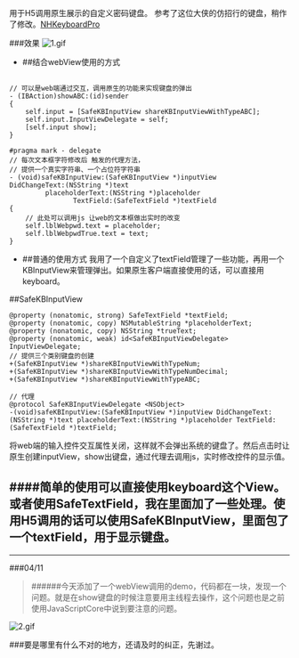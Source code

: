 用于H5调用原生展示的自定义密码键盘。
参考了这位大侠的仿招行的键盘，稍作了修改。[NHKeyboardPro](https://github.com/iFindTA/NHKeyboardPro)

###效果
![1.gif](http://upload-images.jianshu.io/upload_images/810907-d1f4a2fc1dce81e5.gif?imageMogr2/auto-orient/strip)

* ##结合webView使用的方式

```objc

// 可以是web端通过交互，调用原生的功能来实现键盘的弹出
- (IBAction)showABC:(id)sender
{
    self.input = [SafeKBInputView shareKBInputViewWithTypeABC];
    self.input.InputViewDelegate = self;
    [self.input show];
}

#pragma mark - delegate
// 每次文本框字符修改后 触发的代理方法，
// 提供一个真实字符串、一个占位符字符串
- (void)safeKBInputView:(SafeKBInputView *)inputView 			DidChangeText:(NSString *)text 
		 placeholderText:(NSString *)placeholder 
				TextField:(SafeTextField *)textField
{
	// 此处可以调用js 让web的文本框做出实时的改变
    self.lblWebpwd.text = placeholder;
    self.lblWebpwdTrue.text = text;
}

```

* ##普通的使用方式
我用了一个自定义了textField管理了一些功能，再用一个KBInputView来管理弹出。如果原生客户端直接使用的话，可以直接用keyboard。

##SafeKBInputView
```objc
@property (nonatomic, strong) SafeTextField *textField;
@property (nonatomic, copy) NSMutableString *placeholderText;
@property (nonatomic, copy) NSString *trueText;
@property (nonatomic, weak) id<SafeKBInputViewDelegate> InputViewDelegate;
// 提供三个类别键盘的创建
+(SafeKBInputView *)shareKBInputViewWithTypeNum;
+(SafeKBInputView *)shareKBInputViewWithTypeNumDecimal;
+(SafeKBInputView *)shareKBInputViewWithTypeABC;

// 代理
@protocol SafeKBInputViewDelegate <NSObject>
-(void)safeKBInputView:(SafeKBInputView *)inputView DidChangeText:(NSString *)text placeholderText:(NSString *)placeholder TextField:(SafeTextField *)textField;

```
将web端的输入控件交互属性关闭，这样就不会弹出系统的键盘了。然后点击时让原生创建inputView，show出键盘，通过代理去调用js，实时修改控件的显示值。


####简单的使用可以直接使用keyboard这个View。或者使用SafeTextField，我在里面加了一些处理。使用H5调用的话可以使用SafeKBInputView，里面包了一个textField，用于显示键盘。
---------

---

###04/11
> ######今天添加了一个webView调用的demo，代码都在一块，发现一个问题。就是在show键盘的时候注意要用主线程去操作，这个问题也是之前使用JavaScriptCore中说到要注意的问题。

![2.gif](http://upload-images.jianshu.io/upload_images/810907-446268d8bb461e51.gif?imageMogr2/auto-orient/strip)



###要是哪里有什么不对的地方，还请及时的纠正，先谢过。